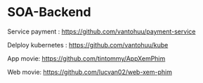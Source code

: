 # SOA-Backend


Service payment : https://github.com/vantohuu/payment-service

Delploy kubernetes : https://github.com/vantohuu/kube

App movie: https://github.com/tintommy/AppXemPhim

Web movie: https://github.com/lucvan02/web-xem-phim
